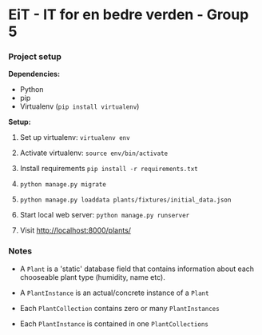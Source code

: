 # EiT - IT for en bedre verden - Group 5


### Project setup
**Dependencies:**
-	Python
-	pip
-	Virtualenv (`pip install virtualenv`)

**Setup:**

1.	Set up virtualenv: `virtualenv env`
	
2. 	Activate virtualenv: `source env/bin/activate`
 	
3.  Install requirements `pip install -r requirements.txt`
  
4.	`python manage.py migrate`
	
5. 	`python manage.py loaddata plants/fixtures/initial_data.json`
 	
6. 	Start local web server: `python manage.py runserver`
 	
7. 	Visit [http://localhost:8000/plants/](http://localhost:8000/plants/)



### Notes
-	A `Plant` is a 'static' database field that contains information about each chooseable plant type (humidity, name etc).

- 	A `PlantInstance` is an actual/concrete instance of a `Plant`

-	Each `PlantCollection` contains zero or many `PlantInstances`
-	Each `PlantInstance` is contained in one `PlantCollections`
